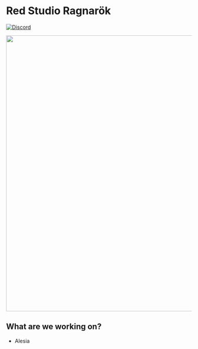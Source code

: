 # Red Studio Ragnarök

[![Discord](https://img.shields.io/discord/807316234436608020?color=586AEA&style=for-the-badge&label=Discord&logo=discord)](https://discord.gg/hKpUYx7VwS)

<p align="center">
  <img src="https://user-images.githubusercontent.com/82710983/149596163-8c0a9610-2bfb-41b8-a923-22a9c4b7affb.png" width="750" />
<a>

  
## What are we working on?
- <!--[-->Alesia<!--](https://github.com/Red-Studio-Ragnarok/Alesia)-->
  
<!--<a href="https://github.com/Red-Studio-Ragnarok/Alesia">  
  <img align="center" src="https://github-readme-stats.vercel.app/api/pin/?username=Red-Studio-Ragnarok&repo=Alesia&theme=github_dark&hide_border=true" />-->
